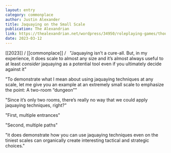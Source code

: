 ```yaml
---
layout: entry
category: commonplace
author: Justin Alexander
title: Jaquaying on the Small Scale
publication: The Alexandrian
link: https://thealexandrian.net/wordpress/34950/roleplaying-games/thought-of-the-day-jaquaying-on-the-small-scale
date: 2023-03-12
---
```


[[2023]] / [[commonplace]] / 
 
"Jaquaying isn’t a cure-all. But, in my experience, it does scale to almost any size and it’s almost always useful to at least *consider* jaquaying as a potential tool even if you ultimately decide against it"

"To demonstrate what I mean about using jaquaying techniques at any scale, let me give you an example at an extremely small scale to emphasize the point: A two-room “dungeon”"

"Since it’s only two rooms, there’s really no way that we could apply jaquaying techniques, right?"

"First, multiple entrances"

"Second, multiple paths"

"it does demonstrate how you can use jaquaying techniques even on the tiniest scales can organically create interesting tactical and strategic choices."
